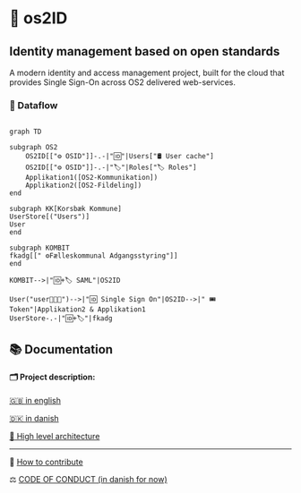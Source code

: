 # 🪪 os2ID
## Identity management based on open standards

A modern identity and access management project, built for the cloud that provides Single Sign-On across OS2 delivered web-services.

### 🔀 Dataflow

```mermaid

graph TD

subgraph OS2
    OS2ID[["⚙️ OSID"]]-.-|"🆔"|Users["🛢 User cache"]
    OS2ID[["⚙️ OSID"]]-.-|"🏷️"|Roles["🏷️ Roles"]
    Applikation1([OS2-Kommunikation])
    Applikation2([OS2-Fildeling])
end

subgraph KK[Korsbæk Kommune]
UserStore[("Users")]
User
end

subgraph KOMBIT
fkadg[[" ⚙️Fælleskommunal Adgangsstyring"]]
end

KOMBIT-->|"🆔+🏷️ SAML"|OS2ID

User("user👩🏻‍💻")-->|"🆔 Single Sign On"|OS2ID-->|" 🎟️ Token"|Applikation2 & Applikation1
UserStore-.-|"🆔+🏷️"|fkadg

```

## 📚 Documentation

#### 🗂️ Project description:
  [🇬🇧 in english](/docs/project_description.md#-os2id---identity-and-accessmanagent)
  
  [🇩🇰 in danish](/docs/project_description.md#-os2id---identitets--og-adgangsstyring)
  
  [🧩 High level architecture](/docs/High_Level_Architecture.md)
 
---
🎁 [How to contribute](CONTRIBUTING.md)

⚖️ [CODE OF CONDUCT (in danish for now)](https://github.com/OS2offdig/about/blob/main/CODE_OF_CONDUCT.md)
